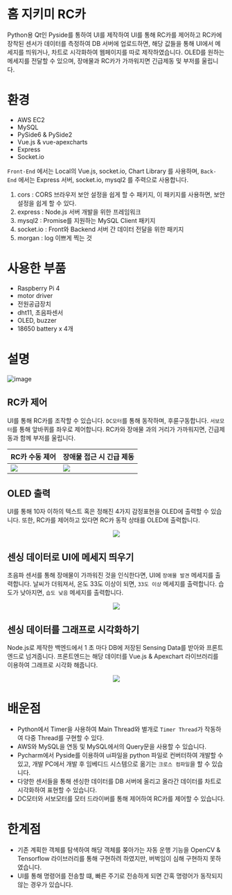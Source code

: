 # 홈 지키미 RC카
Python용 Qt인 Pyside를 통하여 UI를 제작하여 UI를 통해 RC카를 제어하고 RC카에 장착된 센서가 데이터를 측정하여 DB 서버에 업로드하면, 해당 값들을 통해 UI에서 메세지를 띄워거나, 차트로 시각화하여 웹페이지를 따로 제작하였습니다. OLED를 원하는 메세지를 전달할 수 있으며, 장애물과 RC카가 가까워지면 긴급제동 및 부저를 울립니다. 

# 환경
* AWS EC2
* MySQL
* PySide6 & PySide2
* Vue.js & vue-apexcharts
* Express
* Socket.io

`Front-End` 에서는 Local의 Vue.js, socket.io, Chart Library 를 사용하며,
`Back-End` 에서는 Express 서버, socket.io, mysql2 를 주력으로 사용합니다.

1. cors : CORS 브라우저 보안 설정을 쉽게 할 수 패키지, 이 패키지를 사용하면, 보안 설정을 쉽게 할 수 있다.
2. express : Node.js 서버 개발을 위한 프레임워크
3. mysql2 : Promise를 지원하는 MySQL Client 패키지
4. socket.io : Front와 Backend 서버 간 데이터 전달을 위한 패키지
5. morgan : log 이쁘게 찍는 것

# 사용한 부품
* Raspberry Pi 4
* motor driver
* 전원공급장치
* dht11, 초음파센서
* OLED, buzzer
* 18650 battery x 4개

# 설명
![image](https://user-images.githubusercontent.com/99601412/172088049-f9c346f5-e4a3-4df1-9eb1-2a59721f60f4.png)

## RC카 제어
UI를 통해 RC카를 조작할 수 있습니다. `DC모터`를 통해 동작하며, 후륜구동합니다. `서보모터`를 통해 앞바퀴를 좌우로 제어합니다. RC카와 장애물 과의 거리가 가까워지면, 긴급제동과 함께 부저를 울립니다.

|RC카 수동 제어|장애물 접근 시 긴급 제동|
|-|-|
|<img src="https://user-images.githubusercontent.com/99601412/172049682-d1341211-7ff8-4d26-8bf2-152f94088ef8.gif">|<img src="https://user-images.githubusercontent.com/99601412/172049433-85016c8f-2d01-40a1-89ee-4ab5b1d03d4c.gif">|
## OLED 출력
UI를 통해 10자 이하의 텍스트 혹은 정해진 4가지 감정표현을 OLED에 출력할 수 있습니다. 또한, RC카를 제어하고 있다면 RC카 동작 상태를 OLED에 출력합니다.

<p align="center"><img src="https://user-images.githubusercontent.com/99601412/172049261-fae07bd9-cfb9-4651-8958-4bb7862ac5fa.gif"></p>

## 센싱 데이터로 UI에 메세지 띄우기
초음파 센서를 통해 장애물이 가까워진 것을 인식한다면, UI에 `장애물 발견` 메세지를 출력합니다.
날씨가 더워져서, 온도 33도 이상이 되면, `33도 이상` 메세지를 출력합니다.
습도가 낮아지면, `습도 낮음` 메세지를 출력합니다.

<p align="center"><img src="https://user-images.githubusercontent.com/99601412/172048724-cf6548f5-9267-4556-ada1-cd208146df11.gif"></p>

## 센싱 데이터를 그래프로 시각화하기
Node.js로 제작한 백엔드에서 1 초 마다 DB에 저장된 Sensing Data를 받아와 프론트엔드로 넘겨줍니다. 프론트엔드는 해당 데이터를 Vue.js & Apexchart 라이브러리를 이용하여 그래프로 시각화 해줍니다.

<p align="center"><img src="https://user-images.githubusercontent.com/99601412/172048272-b0323ef1-e4ce-4ec4-89ef-eff0df2b10a0.gif"></p>

# 배운점
* Python에서 Timer을 사용하여 Main Thread와 별개로 `Timer Thread`가 작동하여 다중 Thread를 구현할 수 있다.
* AWS와 MySQL을 연동 및 MySQL에서의 Query문을 사용할 수 있습니다.
* Pycharm에서 Pyside를 이용하여 ui파일을 python 파일로 컨버터하여 개발할 수 있고, 개발 PC에서 개발 후 임베디드 시스템으로 옮기는 `크로스 컴파일`을 할 수 있습니다.
* 다양한 센서들을 통해 센싱한 데이터를 DB 서버에 올리고 올라간 데이터를 차트로 시각화하여 표현할 수 있습니다.
* DC모터와 서보모터를 모터 드라이버를 통해 제어하여 RC카를 제어할 수 있습니다.
# 한계점
* 기존 계획한 객체를 탐색하여 해당 객체를 쫒아가는 자동 운행 기능을 OpenCV & Tensorflow 라이브러리를 통해 구현하려 하였지만, 버벅임이 심해 구현하지 못하였습니다.
* UI를 통해 명령어를 전송할 떄, 빠른 주기로 전송하게 되면 간혹 명령어가 동작되지 않는 경우가 있습니다.
